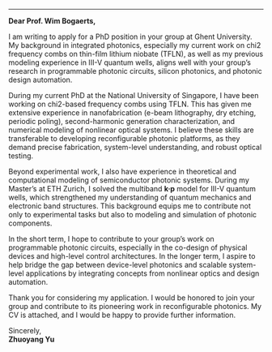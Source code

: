 

---
**Dear Prof. Wim Bogaerts,**

I am writing to apply for a PhD position in your group at Ghent University. My background in integrated photonics, especially my current work on chi2 frequency combs on thin-film lithium niobate (TFLN), as well as my previous modeling experience in III-V quantum wells, aligns well with your group’s research in programmable photonic circuits, silicon photonics, and photonic design automation.

During my current PhD at the National University of Singapore, I have been working on chi2-based frequency combs using TFLN. This has given me extensive experience in nanofabrication (e-beam lithography, dry etching, periodic poling), second-harmonic generation characterization, and numerical modeling of nonlinear optical systems. I believe these skills are transferable to developing reconfigurable photonic platforms, as they demand precise fabrication, system-level understanding, and robust optical testing.

Beyond experimental work, I also have experience in theoretical and computational modeling of semiconductor photonic systems. During my Master’s at ETH Zurich, I solved the multiband **k·p** model for III-V quantum wells, which strengthened my understanding of quantum mechanics and electronic band structures. This background equips me to contribute not only to experimental tasks but also to modeling and simulation of photonic components.

In the short term, I hope to contribute to your group’s work on programmable photonic circuits, especially in the co-design of physical devices and high-level control architectures. In the longer term, I aspire to help bridge the gap between device-level photonics and scalable system-level applications by integrating concepts from nonlinear optics and design automation.

Thank you for considering my application. I would be honored to join your group and contribute to its pioneering work in reconfigurable photonics. My CV is attached, and I would be happy to provide further information.

Sincerely,  
**Zhuoyang Yu**